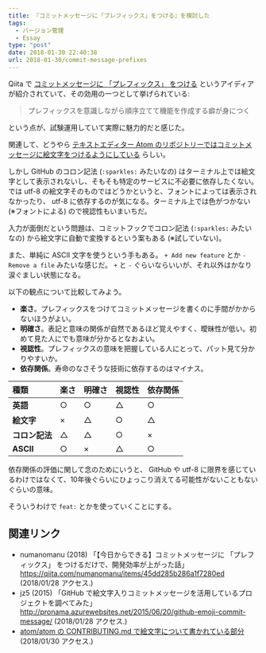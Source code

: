 ```yaml
---
title: 『コミットメッセージに「プレフィックス」をつける』を検討した
tags:
  - バージョン管理
  - Essay
type: "post"
date: 2018-01-30 22:40:38
url: 2018-01-30/commit-message-prefixes
---
```


<!--more-->

Qiita で [コミットメッセージに 「プレフィックス」 をつける](https://qiita.com/numanomanu/items/45dd285b286a1f7280ed) というアイディアが紹介されていて、その効用の一つとして挙げられている:

> プレフィックスを意識しながら順序立てて機能を作成する癖が身につく

という点が、試験運用していて実際に魅力的だと感じた。

関連して、どうやら [テキストエディター Atom のリポジトリーではコミットメッセージに絵文字をつけるようにしている](http://pronama.azurewebsites.net/2015/06/20/github-emoji-commit-message/) らしい。

しかし GitHub のコロン記法 (``:sparkles:`` みたいなの) はターミナル上では絵文字として表示されないし、そもそも特定のサービスに不必要に依存したくない。では utf-8 の絵文字そのものではどうかというと、フォントによっては表示されなかったり、 utf-8 に依存するのが気になる。ターミナル上では色がつかない (※フォントによる) ので視認性もいまいちだ。

入力が面倒だという問題は、コミットフックでコロン記法 (``:sparkles:`` みたいなの) から絵文字に自動で変換するという案もある (※試していない)。

また、単純に ASCII 文字を使うという手もある。 ``+ Add new feature`` とか ``- Remove a file`` みたいな感じだ。 `+` と `-` ぐらいならいいが、それ以外はかなり涙ぐましい状態になる。

以下の観点について比較してみよう。

- **楽さ**。プレフィックスをつけてコミットメッセージを書くのに手間がかからないほうがよい。
- **明確さ**。表記と意味の関係が自然であるほど覚えやすく、曖昧性が低い。初めて見た人にでも意味が分かるとなおよい。
- **視認性**。プレフィックスの意味を把握している人にとって、パット見て分かりやすいか。
- **依存関係**。寿命のなさそうな技術に依存するのはマイナス。

|      種類      | 楽さ | 明確さ | 視認性 | 依存関係 |
| :------------- | :--- | :----- | :----- | :------- |
| **英語**       | ○    | ○      | △      | ○        |
| **絵文字**     | ×    | △      | ○      | △        |
| **コロン記法** | △    | △      | ○      | ×        |
| **ASCII**      | ○    | ×      | △      | ○        |

依存関係の評価に関して念のためにいうと、 GitHub や utf-8 に限界を感じているわけではなくて、10年後ぐらいにひょっこり消えてる可能性がないこともないぐらいの意味。

そういうわけで ``feat:`` とかを使っていくことにする。

## 関連リンク

- numanomanu (2018) 「【今日からできる】コミットメッセージに 「プレフィックス」 をつけるだけで、開発効率が上がった話」 <https://qiita.com/numanomanu/items/45dd285b286a1f7280ed> (2018/01/28 アクセス.)
- jz5 (2015) 「GitHub で絵文字入りコミットメッセージを活用しているプロジェクトを調べてみた」 <http://pronama.azurewebsites.net/2015/06/20/github-emoji-commit-message/> (2018/01/28 アクセス.)
- [atom/atom の CONTRIBUTING.md で絵文字について書かれている部分](https://github.com/atom/atom/blob/ca71d581036ed093dd2df964fcc9bec0b5f7ff0d/CONTRIBUTING.md#git-commit-messages) (2018/01/30 アクセス.)
